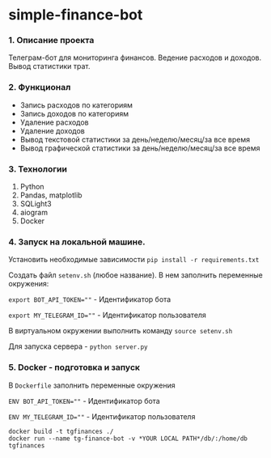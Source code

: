 # simple-finance-bot

### 1. Описание проекта
Телеграм-бот для мониторинга финансов. Ведение расходов и доходов. Вывод статистики трат.
### 2. Функционал
* Запись расходов по категориям
* Запись доходов по категориям
* Удаление расходов
* Удаление доходов
* Вывод текстовой статистики за день/неделю/месяц/за все время
* Вывод графической статистики за день/неделю/месяц/за все время
### 3. Технологии
   1. Python
   2. Pandas, matplotlib
   3. SQLight3
   4. aiogram
   5. Docker 
### 4. Запуск на локальной машине.

Установить необходимые зависимости `pip install -r requirements.txt`

Создать файл `setenv.sh` (любое название). В нем заполнить переменные окружения:

   `export BOT_API_TOKEN=""` - Идентификатор бота

   `export MY_TELEGRAM_ID=""` - Идентификатор пользователя 

В виртуальном окружении выполнить команду `source setenv.sh`

Для запуска сервера - `python server.py`

### 5. Docker - подготовка и запуск

В `Dockerfile` заполнить переменные окружения

`ENV BOT_API_TOKEN=""` - Идентификатор бота

`ENV MY_TELEGRAM_ID=""` - Идентификатор пользователя 

``` 
docker build -t tgfinances ./
docker run --name tg-finance-bot -v *YOUR LOCAL PATH*/db/:/home/db tgfinances   
```
